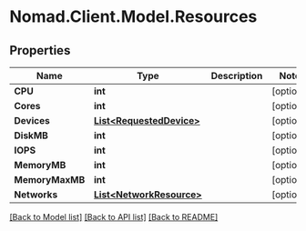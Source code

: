 # Nomad.Client.Model.Resources

## Properties

Name | Type | Description | Notes
------------ | ------------- | ------------- | -------------
**CPU** | **int** |  | [optional] 
**Cores** | **int** |  | [optional] 
**Devices** | [**List&lt;RequestedDevice&gt;**](RequestedDevice.md) |  | [optional] 
**DiskMB** | **int** |  | [optional] 
**IOPS** | **int** |  | [optional] 
**MemoryMB** | **int** |  | [optional] 
**MemoryMaxMB** | **int** |  | [optional] 
**Networks** | [**List&lt;NetworkResource&gt;**](NetworkResource.md) |  | [optional] 

[[Back to Model list]](../README.md#documentation-for-models) [[Back to API list]](../README.md#documentation-for-api-endpoints) [[Back to README]](../README.md)

